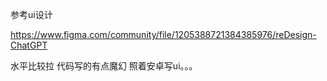 参考ui设计

https://www.figma.com/community/file/1205388721384385976/reDesign-ChatGPT

水平比较拉  代码写的有点魔幻
照着安卓写ui。。。